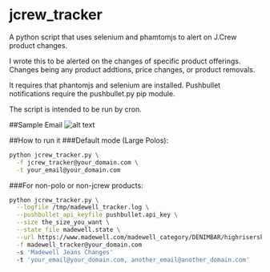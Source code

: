 # jcrew_tracker
A python script that uses selenium and phamtomjs to alert on J.Crew product
changes.

I wrote this to be alerted on the changes of specific product offerings.
Changes being any product addtions, price changes, or product removals.

It requires that phantomjs and selenium are installed.  Pushbullet notifications
require the pushbullet.py pip module.

The script is intended to be run by cron.

##Sample Email
![alt text](http://i.imgur.com/xzQz06C.png?1 "Email HTML")

##How to run it
###Default mode (Large Polos):
```bash
python jcrew_tracker.py \
  -f jcrew_tracker@your_domain.com \
  -t your_email@your_domain.com
```
  
###For non-polo or non-jcrew products:
```bash
python jcrew_tracker.py \
  --logfile /tmp/madewell_tracker.log \
  --pushbullet_api_keyfile pushbullet.api_key \
  --size the_size_you_want \
  --state_file madewell.state \
  --url https://www.madewell.com/madewell_category/DENIMBAR/highriserskinny/PRDOVR~E0257/E0257.jsp \
  -f madewell_tracker@your_domain.com
  -s 'Madewell Jeans Changes'
  -t 'your_email@your_domain.com, another_email@another_domain.com'
```
